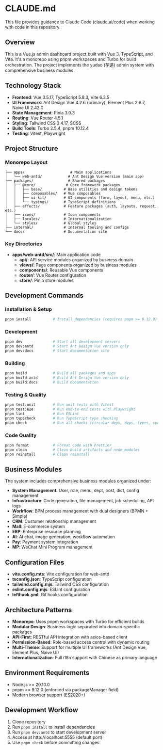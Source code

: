 # CLAUDE.md

This file provides guidance to Claude Code (claude.ai/code) when working with code in this repository.

## Overview

This is a Vue.js admin dashboard project built with Vue 3, TypeScript, and Vite. It's a monorepo using pnpm workspaces and Turbo for build orchestration. The project implements the yudao (芋道) admin system with comprehensive business modules.

## Technology Stack

- **Frontend**: Vue 3.5.17, TypeScript 5.8.3, Vite 6.3.5
- **UI Framework**: Ant Design Vue 4.2.6 (primary), Element Plus 2.9.7, Naive UI 2.42.0
- **State Management**: Pinia 3.0.3
- **Routing**: Vue Router 4.5.1
- **Styling**: Tailwind CSS 3.4.17, SCSS
- **Build Tools**: Turbo 2.5.4, pnpm 10.12.4
- **Testing**: Vitest, Playwright

## Project Structure

### Monorepo Layout

```
├── apps/                     # Main applications
│   └── web-antd/            # Ant Design Vue version (main app)
├── packages/                # Shared packages
│   ├── @core/              # Core framework packages
│   │   ├── base/          # Base utilities and design tokens
│   │   ├── composables/   # Vue composables
│   │   ├── ui-kit/        # UI components (form, layout, menu, etc.)
│   │   └── typings/       # TypeScript definitions
│   ├── effects/           # Feature packages (auth, layouts, request, etc.)
│   ├── icons/             # Icon components
│   ├── locales/           # Internationalization
│   └── styles/            # Global styles
├── internal/              # Internal tooling and configs
└── docs/                  # Documentation site
```

### Key Directories

- **apps/web-antd/src/**: Main application code
  - **api/**: API service modules organized by business domain
  - **views/**: Page components organized by business modules
  - **components/**: Reusable Vue components
  - **router/**: Vue Router configuration
  - **store/**: Pinia store modules

## Development Commands

### Installation & Setup

```bash
pnpm install          # Install dependencies (requires pnpm >= 9.12.0)
```

### Development

```bash
pnpm dev              # Start all development servers
pnpm dev:antd         # Start Ant Design Vue version only
pnpm dev:docs         # Start documentation site
```

### Building

```bash
pnpm build            # Build all packages and apps
pnpm build:antd       # Build Ant Design Vue version only
pnpm build:docs       # Build documentation
```

### Testing & Quality

```bash
pnpm test:unit        # Run unit tests with Vitest
pnpm test:e2e         # Run end-to-end tests with Playwright
pnpm lint             # Run ESLint
pnpm typecheck        # Run TypeScript type checking
pnpm check            # Run all checks (circular deps, deps, types, spell)
```

### Code Quality

```bash
pnpm format           # Format code with Prettier
pnpm clean            # Clean build artifacts and node_modules
pnpm reinstall        # Clean reinstall
```

## Business Modules

The system includes comprehensive business modules organized under:

- **System Management**: User, role, menu, dept, post, dict, config management
- **Infrastructure**: Code generation, file management, job scheduling, API logs
- **Workflow**: BPM process management with dual designers (BPMN + Simple)
- **CRM**: Customer relationship management
- **Mall**: E-commerce system
- **ERP**: Enterprise resource planning
- **AI**: AI chat, image generation, workflow automation
- **Pay**: Payment system integration
- **MP**: WeChat Mini Program management

## Configuration Files

- **vite.config.mts**: Vite configuration for web-antd
- **tsconfig.json**: TypeScript configuration
- **tailwind.config.mjs**: Tailwind CSS configuration
- **eslint.config.mjs**: ESLint configuration
- **lefthook.yml**: Git hooks configuration

## Architecture Patterns

- **Monorepo**: Uses pnpm workspaces with Turbo for efficient builds
- **Modular Design**: Business logic separated into domain-specific packages
- **API-First**: RESTful API integration with axios-based client
- **Permission-Based**: Role-based access control with dynamic routing
- **Multi-Theme**: Support for multiple UI frameworks (Ant Design Vue, Element Plus, Naive UI)
- **Internationalization**: Full i18n support with Chinese as primary language

## Environment Requirements

- Node.js >= 20.10.0
- pnpm >= 9.12.0 (enforced via packageManager field)
- Modern browser support (ES2020+)

## Development Workflow

1. Clone repository
2. Run `pnpm install` to install dependencies
3. Run `pnpm dev:antd` to start development server
4. Access at http://localhost:5555 (default port)
5. Use `pnpm check` before committing changes
